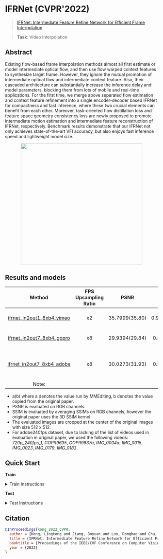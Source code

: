 # IFRNet (CVPR'2022)

> [IFRNet: Intermediate Feature Refine Network for Efficient Frame Interpolation](https://arxiv.org/abs/2205.14620)

> **Task**: Video Interpolation

<!-- [ALGORITHM] -->

## Abstract

<!-- [ABSTRACT] -->

Existing flow-based frame interpolation methods almost all first estimate or model intermediate optical flow, and then use flow warped context features to synthesize target frame. However, they ignore the mutual promotion of intermediate optical flow and intermediate context feature. Also, their cascaded architecture can substantially increase the inference delay and model parameters, blocking them from lots of mobile and real-time applications. For the first time, we merge above separated flow estimation and context feature refinement into a single encoder-decoder based IFRNet for compactness and fast inference, where these two crucial elements can benefit from each other. Moreover, task-oriented flow distillation loss and feature space geometry consistency loss are newly proposed to promote intermediate motion estimation and intermediate feature reconstruction of IFRNet, respectively. Benchmark results demonstrate that our IFRNet not only achieves state-of-the-art VFI accuracy, but also enjoys fast inference speed and lightweight model size.

<!-- [IMAGE] -->

<div align=center >
 <img src="https://user-images.githubusercontent.com/43229734/209931150-06e1c83b-d5a4-4104-bf7b-3b22ae109d09.png" width="400"/>
</div >

## Results and models

|                           Method                            | FPS Upsampling Ratio |      PSNR      |      SSIM      | GPU Info |                                       Download                                        |
| :---------------------------------------------------------: | :------------------: | :------------: | :------------: | :------: | :-----------------------------------------------------------------------------------: |
| [ifrnet_in2out1_8xb4_vimeo](./ifrnet_in2out1_8xb4_vimeo.py) |          x2          | 35.7999(35.80) | 0.9680(0.9794) | 1 (A100) | [model](https://download.openmmlab.com/mmediting/ifrnet/IFRNet_vimeo90k-7a66b214.pth) \| log(coming soon) |
| [ifrnet_in2out7_8xb4_gopro](./ifrnet_in2out7_8xb4_gopro.py) |          x8          | 29.9394(29.84) | 0.8922(0.920)  | 1 (A100) | [model](https://download.openmmlab.com/mmediting/ifrnet/IFRNet_gopro-5d2f805a.pth) \| log(coming soon) |
| [ifrnet_in2out7_8xb4_adobe](./ifrnet_in2out7_8xb4_adobe.py) |          x8          | 30.0273(31.93) | 0.9057(0.943)  | 1 (A100) |                       model same with above \| log(coming soon)                       |
|                            Note:                            |                      |                |                |          |                                                                                       |

- a(b) where a denotes the value run by MMEditing, b denotes the value copied from the original paper.
- PSNR is evaluated on RGB channels.
- SSIM is evaluated by averaging SSIMs on RGB channels, however the original paper uses the 3D SSIM kernel.
- The evaluated images are cropped at the center of the original images with size 512 x 512.
- For adobe240fps dataset, due to lacking of the list of videos used in evaluation in original paper, we used the following videos: *720p_240fps_1*, *GOPR9635*, *GOPR9637a*, *IMG_0004a*, *IMG_0015*, *IMG_0023*, *IMG_0179*, *IMG_0183*.

## Quick Start

**Train**

<details>
<summary>Train Instructions</summary>

The model for training will be released soon.

</details>

**Test**

<details>
<summary>Test Instructions</summary>

You can use the following commands to test a model with cpu or single/multiple GPUs.

```shell
# cpu test
CUDA_VISIBLE_DEVICES=-1 python tools/test.py configs/ifrnet/ifrnet_in2out7_8xb4_gopro.py /path/to/checkpoint

# single-gpu test
python tools/test.py configs/ifrnet/ifrnet_in2out7_8xb4_gopro.py /path/to/checkpoint

# multi-gpu test
./tools/dist_test.sh configs/ifrnet/ifrnet_in2out7_8xb4_gopro.py /path/to/checkpoint 8
```

Pretrained checkpoints will come soon.

For more details, you can refer to **Test a pre-trained model** part in [train_test.md](../../docs/en/user_guides/train_test.md).

</details>

## Citation

```bibtex
@InProceedings{Kong_2022_CVPR,
  author = {Kong, Lingtong and Jiang, Boyuan and Luo, Donghao and Chu, Wenqing and Huang, Xiaoming and Tai, Ying and Wang, Chengjie and Yang, Jie},
  title = {IFRNet: Intermediate Feature Refine Network for Efficient Frame Interpolation},
  booktitle = {Proceedings of the IEEE/CVF Conference on Computer Vision and Pattern Recognition (CVPR)},
  year = {2022}
}
```
